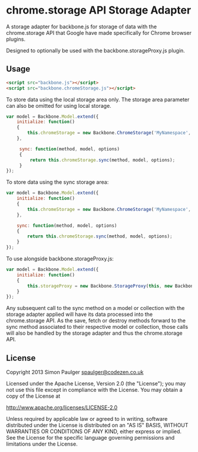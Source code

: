 
# chrome.storage API Storage Adapter

A storage adapter for backbone.js for storage of data with the chrome.storage API
that Google have made specifically for Chrome browser plugins.

Designed to optionally be used with the backbone.storageProxy.js plugin.

## Usage

```html
<script src="backbone.js"></script>
<script src="backbone.chromeStorage.js"></script>
```

To store data using the local storage area only. The storage area parameter can also
be omitted for using local storage.

```javascript
var model = Backbone.Model.extend({
    initialize: function()
    {
        this.chromeStorage = new Backbone.ChromeStorage('MyNamespace', Backbone.ChromeStorage.StorageArea.LOCAL);
    },

     sync: function(method, model, options)
     {
         return this.chromeStorage.sync(method, model, options);
     }
});
```

To store data using the sync storage area:

```javascript
var model = Backbone.Model.extend({
    initialize: function()
    {
        this.chromeStorage = new Backbone.ChromeStorage('MyNamespace', Backbone.ChromeStorage.StorageArea.LOCAL);
    },

    sync: function(method, model, options)
    {
        return this.chromeStorage.sync(method, model, options);
    }
});
```

To use alongside backbone.storageProxy.js:

```javascript
var model = Backbone.Model.extend({
    initialize: function()
    {
        this.storageProxy = new Backbone.StorageProxy(this, new Backbone.ChromeStorage('MyNamespace');
    }
});
```

Any subsequent call to the sync method on a model or collection with the storage adapter applied will
have its data processed into the chrome.storage API. As the save, fetch or destroy methods forward
to the sync method associated to their respective model or collection, those calls will also be handled
by the storage adapter and thus the chrome.storage API.

## License

Copyright 2013 Simon Paulger <spaulger@codezen.co.uk>

Licensed under the Apache License, Version 2.0 (the "License");
you may not use this file except in compliance with the License.
You may obtain a copy of the License at

http://www.apache.org/licenses/LICENSE-2.0

Unless required by applicable law or agreed to in writing, software
distributed under the License is distributed on an "AS IS" BASIS,
WITHOUT WARRANTIES OR CONDITIONS OF ANY KIND, either express or implied.
See the License for the specific language governing permissions and
limitations under the License.
